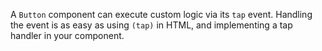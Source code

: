 A `Button` component can execute custom logic via its `tap` event. Handling the event is as easy as using `(tap)` in  HTML, and implementing a tap handler in your component.

<snippet id='button-tap-event-xml'/>
<snippet id='button-tap-event'/>
<snippet id='button-tap-event-ts'/>